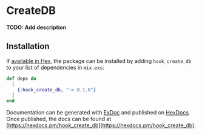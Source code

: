 # CreateDB

**TODO: Add description**

## Installation

If [available in Hex](https://hex.pm/docs/publish), the package can be installed
by adding `hook_create_db` to your list of dependencies in `mix.exs`:

```elixir
def deps do
  [
    {:hook_create_db, "~> 0.1.0"}
  ]
end
```

Documentation can be generated with [ExDoc](https://github.com/elixir-lang/ex_doc)
and published on [HexDocs](https://hexdocs.pm). Once published, the docs can
be found at [https://hexdocs.pm/hook_create_db](https://hexdocs.pm/hook_create_db).

